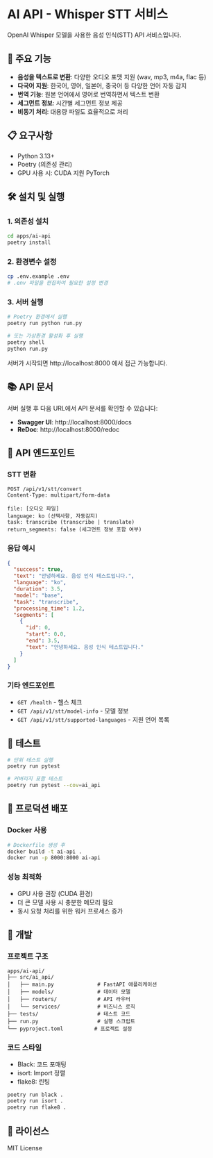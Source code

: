 # AI API - Whisper STT 서비스

OpenAI Whisper 모델을 사용한 음성 인식(STT) API 서비스입니다.

## 🚀 주요 기능

- **음성을 텍스트로 변환**: 다양한 오디오 포맷 지원 (wav, mp3, m4a, flac 등)
- **다국어 지원**: 한국어, 영어, 일본어, 중국어 등 다양한 언어 자동 감지
- **번역 기능**: 원본 언어에서 영어로 번역하면서 텍스트 변환
- **세그먼트 정보**: 시간별 세그먼트 정보 제공
- **비동기 처리**: 대용량 파일도 효율적으로 처리

## 📋 요구사항

- Python 3.13+
- Poetry (의존성 관리)
- GPU 사용 시: CUDA 지원 PyTorch

## 🛠 설치 및 실행

### 1. 의존성 설치

```bash
cd apps/ai-api
poetry install
```

### 2. 환경변수 설정

```bash
cp .env.example .env
# .env 파일을 편집하여 필요한 설정 변경
```

### 3. 서버 실행

```bash
# Poetry 환경에서 실행
poetry run python run.py

# 또는 가상환경 활성화 후 실행
poetry shell
python run.py
```

서버가 시작되면 http://localhost:8000 에서 접근 가능합니다.

## 📚 API 문서

서버 실행 후 다음 URL에서 API 문서를 확인할 수 있습니다:

- **Swagger UI**: http://localhost:8000/docs
- **ReDoc**: http://localhost:8000/redoc

## 🔌 API 엔드포인트

### STT 변환

```http
POST /api/v1/stt/convert
Content-Type: multipart/form-data

file: [오디오 파일]
language: ko (선택사항, 자동감지)
task: transcribe (transcribe | translate)
return_segments: false (세그먼트 정보 포함 여부)
```

### 응답 예시

```json
{
  "success": true,
  "text": "안녕하세요. 음성 인식 테스트입니다.",
  "language": "ko",
  "duration": 3.5,
  "model": "base",
  "task": "transcribe",
  "processing_time": 1.2,
  "segments": [
    {
      "id": 0,
      "start": 0.0,
      "end": 3.5,
      "text": "안녕하세요. 음성 인식 테스트입니다."
    }
  ]
}
```

### 기타 엔드포인트

- `GET /health` - 헬스 체크
- `GET /api/v1/stt/model-info` - 모델 정보
- `GET /api/v1/stt/supported-languages` - 지원 언어 목록

## 🧪 테스트

```bash
# 단위 테스트 실행
poetry run pytest

# 커버리지 포함 테스트
poetry run pytest --cov=ai_api
```

## 🚀 프로덕션 배포

### Docker 사용

```bash
# Dockerfile 생성 후
docker build -t ai-api .
docker run -p 8000:8000 ai-api
```

### 성능 최적화

- GPU 사용 권장 (CUDA 환경)
- 더 큰 모델 사용 시 충분한 메모리 필요
- 동시 요청 처리를 위한 워커 프로세스 증가

## 🔧 개발

### 프로젝트 구조

```
apps/ai-api/
├── src/ai_api/
│   ├── main.py              # FastAPI 애플리케이션
│   ├── models/              # 데이터 모델
│   ├── routers/             # API 라우터
│   └── services/            # 비즈니스 로직
├── tests/                   # 테스트 코드
├── run.py                   # 실행 스크립트
└── pyproject.toml          # 프로젝트 설정
```

### 코드 스타일

- Black: 코드 포매팅
- isort: Import 정렬
- flake8: 린팅

```bash
poetry run black .
poetry run isort .
poetry run flake8 .
```

## 📄 라이선스

MIT License
